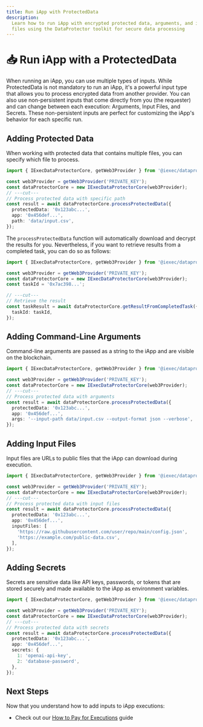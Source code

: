 ```yaml
---
title: Run iApp with ProtectedData
description:
  Learn how to run iApp with encrypted protected data, arguments, and input
  files using the DataProtector toolkit for secure data processing
---
```


# 📥 Run iApp with a ProtectedData

When running an iApp, you can use multiple types of inputs. While ProtectedData is not mandatory to run an iApp, it's a powerful input type that allows you to process encrypted data from another provider. You can also use non-persistent inputs that come directly from you (the requester) and can change between each execution: Arguments, Input Files, and Secrets. These non-persistent inputs are perfect for customizing the iApp's behavior for each specific run.

## Adding Protected Data

When working with protected data that contains multiple files, you can specify
which file to process.

```ts twoslash
import { IExecDataProtectorCore, getWeb3Provider } from '@iexec/dataprotector';

const web3Provider = getWeb3Provider('PRIVATE_KEY');
const dataProtectorCore = new IExecDataProtectorCore(web3Provider);
// ---cut---
// Process protected data with specific path
const result = await dataProtectorCore.processProtectedData({
  protectedData: '0x123abc...',
  app: '0x456def...',
  path: 'data/input.csv',
});
```

The `processProtectedData` function will automatically download and decrypt the
results for you. Nevertheless, if you want to retrieve results from a completed
task, you can do so as follows:

```ts twoslash
import { IExecDataProtectorCore, getWeb3Provider } from '@iexec/dataprotector';

const web3Provider = getWeb3Provider('PRIVATE_KEY');
const dataProtectorCore = new IExecDataProtectorCore(web3Provider);
const taskId = '0x7ac398...';

// ---cut---
// Retrieve the result
const taskResult = await dataProtectorCore.getResultFromCompletedTask({
  taskId: taskId,
});
```

## Adding Command-Line Arguments

Command-line arguments are passed as a string to the iApp and are visible on the
blockchain.

```ts twoslash
import { IExecDataProtectorCore, getWeb3Provider } from '@iexec/dataprotector';

const web3Provider = getWeb3Provider('PRIVATE_KEY');
const dataProtectorCore = new IExecDataProtectorCore(web3Provider);
// ---cut---
// Process protected data with arguments
const result = await dataProtectorCore.processProtectedData({
  protectedData: '0x123abc...',
  app: '0x456def...',
  args: '--input-path data/input.csv --output-format json --verbose',
});
```

## Adding Input Files

Input files are URLs to public files that the iApp can download during
execution.

```ts twoslash
import { IExecDataProtectorCore, getWeb3Provider } from '@iexec/dataprotector';

const web3Provider = getWeb3Provider('PRIVATE_KEY');
const dataProtectorCore = new IExecDataProtectorCore(web3Provider);
// ---cut---
// Process protected data with input files
const result = await dataProtectorCore.processProtectedData({
  protectedData: '0x123abc...',
  app: '0x456def...',
  inputFiles: [
    'https://raw.githubusercontent.com/user/repo/main/config.json',
    'https://example.com/public-data.csv',
  ],
});
```

## Adding Secrets

Secrets are sensitive data like API keys, passwords, or tokens that are stored
securely and made available to the iApp as environment variables.

```ts twoslash
import { IExecDataProtectorCore, getWeb3Provider } from '@iexec/dataprotector';

const web3Provider = getWeb3Provider('PRIVATE_KEY');
const dataProtectorCore = new IExecDataProtectorCore(web3Provider);
// ---cut---
// Process protected data with secrets
const result = await dataProtectorCore.processProtectedData({
  protectedData: '0x123abc...',
  app: '0x456def...',
  secrets: {
    1: 'openai-api-key',
    2: 'database-password',
  },
});
```

## Next Steps

Now that you understand how to add inputs to iApp executions:

- Check out our
  [How to Pay for Executions](/guides/use-iapp/how-to-pay-executions) guide

